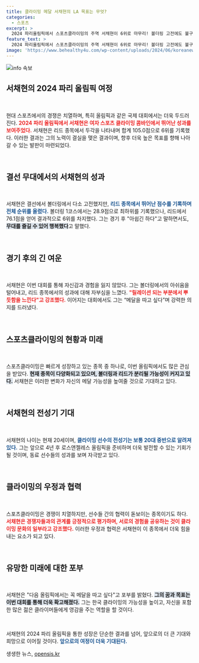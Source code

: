```yaml
---
title: 클라이밍 메달 서채현의 LA 목표는 무엇?
categories:
  - 스포츠
excerpt: >
  2024 파리올림픽에서 스포츠클라이밍의 주역 서채현이 6위로 마무리! 볼더링 고전에도 불구하고 리드에서 안정적인 성적을 낸 그녀의 향후 메달 도전 의지가 돋보인다. 다음 올림픽에서의 성공을 노리는 서채현의 이야기를 확인해보세요!
feature_text: >
  2024 파리올림픽에서 스포츠클라이밍의 주역 서채현이 6위로 마무리! 볼더링 고전에도 불구하고 리드에서 안정적인 성적을 낸 그녀의 향후 메달 도전 의지가 돋보인다. 다음 올림픽에서의 성공을 노리는 서채현의 이야기를 확인해보세요!
image: 'https://www.behealthy4u.com/wp-content/uploads/2024/06/koreanews.jpg'
---
```


<p><img src="https://www.behealthy4u.com/wp-content/uploads/2024/06/koreanews.jpg" alt="info 속보" /></p>

<h2 data-ke-size="size26">서채현의 2024 파리 올림픽 여정</h2>

<p data-ke-size="size16">&nbsp;</p>

<p>현대 스포츠에서의 경쟁은 치열하며, 특히 올림픽과 같은 국제 대회에서는 더욱 두드러진다. <b><span style="color: #ee2323;">2024 파리 올림픽에서 서채현은 여자 스포츠 클라이밍 콤바인에서 뛰어난 성과를 보여주었다.</span></b> 서채현은 리드 종목에서 두각을 나타내며 합계 105.0점으로 6위를 기록했다. 이러한 결과는 그의 노력이 결실을 맺은 결과이며, 향후 더욱 높은 목표를 향해 나아갈 수 있는 발판이 마련되었다.</p>

<p data-ke-size="size16">&nbsp;</p>

<h2 data-ke-size="size26">결선 무대에서의 서채현의 성과</h2>

<p data-ke-size="size16">&nbsp;</p>

<p>서채현은 결선에서 볼더링에서 다소 고전했지만, <b><span style="color: #1a5490;">리드 종목에서 뛰어난 점수를 기록하며 전체 순위를 올렸다.</span></b> 볼더링 1코스에서는 28.9점으로 최하위를 기록했으나, 리드에서 76.1점을 얻어 결과적으로 6위를 차지했다. 그는 경기 후 "아쉽긴 하다"고 말하면서도, <b><span style="background-color: #21538527;">무대를 즐길 수 있어 행복했다</span></b>고 말했다.</p>

<p data-ke-size="size16">&nbsp;</p>

<h2 data-ke-size="size26">경기 후의 긴 여운</h2>

<p data-ke-size="size16">&nbsp;</p>

<p>서채현은 이번 대회를 통해 자신감과 경험을 잃지 않았다. 그는 볼더링에서의 아쉬움을 털어내고, 리드 종목에서의 성과에 대해 자부심을 느꼈다. <b><span style="color: #ee2323;">"릴레이션 되는 부분에서 뿌듯함을 느낀다"고 강조했다.</span></b> 이어지는 대회에서도 그는 “메달을 따고 싶다”며 강력한 의지를 드러냈다.</p>

<p data-ke-size="size16">&nbsp;</p>

<h2 data-ke-size="size26">스포츠클라이밍의 현황과 미래</h2>

<p data-ke-size="size16">&nbsp;</p>

<p>스포츠클라이밍은 빠르게 성장하고 있는 종목 중 하나로, 이번 올림픽에서도 많은 관심을 받았다. <b><span style="background-color: #21538527;">현재 종목이 다양화되고 있으며, 볼더링과 리드가 분리될 가능성이 커지고 있다.</span></b> 서채현은 이러한 변화가 자신의 메달 가능성을 높여줄 것으로 기대하고 있다.</p>

<p data-ke-size="size16">&nbsp;</p>

<h2 data-ke-size="size26">서채현의 전성기 기대</h2>

<p data-ke-size="size16">&nbsp;</p>

<p>서채현의 나이는 현재 20세이며, <b><span style="color: #1a5490;">클라이밍 선수의 전성기는 보통 20대 중반으로 알려져 있다.</span></b> 그는 앞으로 4년 후 로스앤젤레스 올림픽을 준비하며 더욱 발전할 수 있는 기회가 될 것이며, 동료 선수들의 성과를 보며 자극받고 있다. </p>

<p data-ke-size="size16">&nbsp;</p>

<h2 data-ke-size="size26">클라이밍의 우정과 협력</h2>

<p data-ke-size="size16">&nbsp;</p>

<p>스포츠클라이밍은 경쟁이 치열하지만, 선수들 간의 협력이 돋보이는 종목이기도 하다. <b><span style="color: #ee2323;">서채현은 경쟁자들과의 관계를 긍정적으로 평가하며, 서로의 경험을 공유하는 것이 클라이밍 문화의 일부라고 강조했다.</span></b> 이러한 우정과 협력은 서채현이 이 종목에서 더욱 힘을 내는 요소가 되고 있다.</p>

<p data-ke-size="size16">&nbsp;</p>

<h2 data-ke-size="size26">유망한 미래에 대한 포부</h2>

<p data-ke-size="size16">&nbsp;</p>

<p>서채현은 "다음 올림픽에서는 꼭 메달을 따고 싶다"고 포부를 밝혔다. <b><span style="background-color: #21538527;">그의 꿈과 목표는 이번 대회를 통해 더욱 확고해졌다.</span></b> 그는 한국 클라이밍의 가능성을 높이고, 자신을 포함한 많은 젊은 클라이머들에게 영감을 주는 역할을 할 것이다.</p>

<p data-ke-size="size16">&nbsp;</p>

<p>서채현의 2024 파리 올림픽을 통한 성장은 단순한 결과를 넘어, 앞으로의 더 큰 기대와 희망으로 이어질 것이다. <b><span style="color: #1a5490;">앞으로의 여정이 더욱 기대된다.</span></b></p>
생생한 뉴스, <a href="https://opensis.kr" rel="dofollow">opensis.kr</a>


